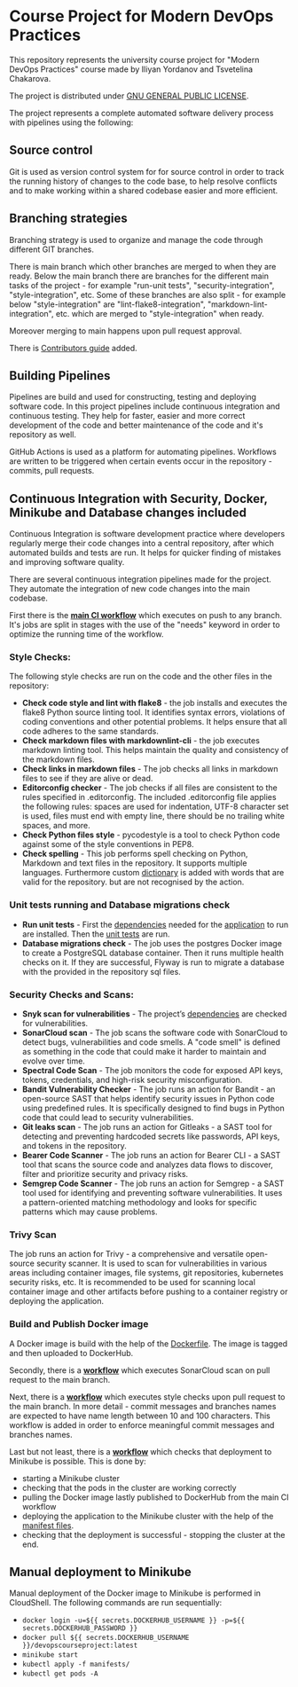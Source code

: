 # Course Project for Modern DevOps Practices
This repository represents the university course project for "Modern DevOps Practices" course made by Iliyan Yordanov and Tsvetelina Chakarova.

The project is distributed under [GNU GENERAL PUBLIC LICENSE](https://github.com/Iliyan31/DevOps-Course-Project/blob/documentation/LICENSE).

The project represents a complete automated software delivery process with pipelines using the following:


## Source control
Git is used as version control system for for source control in order to track the running history of changes to the code base, to help resolve conflicts and to make working within a shared codebase easier and more efficient.


## Branching strategies
Branching strategy is used to organize and manage the code through different GIT branches.

There is main branch which other branches are merged to when they are ready. Below the main branch there are branches for the different main tasks of the project - for example "run-unit tests", "security-integration", "style-integration", etc. Some of these  branches are also split - for example below "style-integration" are "lint-flake8-integration", "markdown-lint-integration", etc. which are merged to "style-integration" when ready.

Moreover merging to main happens upon pull request approval.

There is [Contributors guide](https://github.com/Iliyan31/DevOps-Course-Project/blob/main/CONTRIBUTING.md) added.


## Building Pipelines
Pipelines are build and used for constructing, testing and deploying software code. In this project pipelines include continuous integration and continuous testing. They help for faster, easier and more correct development of the code and better maintenance of the code and it's repository as well.

GitHub Actions is used as a platform for automating pipelines. Workflows are written to be triggered when certain events occur in the repository - commits, pull requests.


## Continuous Integration with Security, Docker, Minikube and Database changes included
Continuous Integration is software development practice where developers regularly merge their code changes into a central repository, after which automated builds and tests are run.
It helps for quicker finding of mistakes and improving software quality.

There are several continuous integration pipelines made for the project. They automate the integration of new code changes into the main codebase.

First there is the **[main CI workflow](https://github.com/Iliyan31/DevOps-Course-Project/blob/main/.github/workflows/main.yml)** which executes on push to any branch. It's jobs are split in stages with the use of the "needs" keyword in order to optimize the running time of the workflow. 

### Style Checks:
The following style checks are run on the code and the other files in the repository:
- **Check code style and lint with flake8** - the job  installs and executes the flake8 Python source linting tool. It identifies syntax errors, violations of coding conventions and other potential problems. It helps ensure that all code adheres to the same standards.
- **Check markdown files with markdownlint-cli** - the job executes markdown linting tool. This helps maintain the quality and consistency of the markdown files.
- **Check links in markdown files** - The job checks all links in markdown files to see if they are alive or dead.
- **Editorconfig checker** - The job checks if all files are consistent to the rules specified in .editorconfig. The included .editorconfig file applies the following rules: spaces are used for indentation, UTF-8 character set is used, files must end with empty line, there should be no trailing white spaces, and more.
- **Check Python files style** - pycodestyle is a tool to check Python code against some of the style conventions in PEP8.
- **Check spelling** - This job performs spell checking on Python, Markdown and text files in the repository. It supports multiple languages. Furthermore custom [dictionary](https://github.com/Iliyan31/DevOps-Course-Project/blob/main/.spellcheck.yml) is added with words that are valid for the repository. but are not recognised by the action.

### Unit tests running and Database migrations check
- **Run unit tests** - First the [dependencies](https://github.com/Iliyan31/DevOps-Course-Project/blob/main/src/requirements.txt) needed for the [application](https://github.com/Iliyan31/DevOps-Course-Project/blob/main/src/app.py) to run are installed. Then the [unit tests](https://github.com/Iliyan31/DevOps-Course-Project/blob/main/src/app_test.py) are run.
- **Database migrations check** - The job uses the postgres Docker image to create a PostgreSQL database container. Then it runs multiple health checks on it. If they are successful, Flyway is run to migrate a database with the provided in the repository sql files.

### Security Checks and Scans:
- **Snyk scan for vulnerabilities** -  The project’s [dependencies](https://github.com/Iliyan31/DevOps-Course-Project/blob/main/src/requirements.txt) are checked for vulnerabilities.
- **SonarCloud scan** - The job scans the software code with SonarCloud to detect bugs, vulnerabilities and code smells. A "code smell" is defined as something in the code that could make it harder to maintain and evolve over time.
- **Spectral Code Scan** - The job monitors the code for exposed API keys, tokens, credentials, and high-risk security misconfiguration.
- **Bandit Vulnerability Checker** - The job runs an action for Bandit - an open-source SAST that helps identify security issues in Python code using predefined rules. It is specifically designed to find bugs in Python code that could lead to security vulnerabilities.
- **Git leaks scan** -  The job runs an action for Gitleaks - a SAST tool for detecting and preventing hardcoded secrets like passwords, API keys, and tokens in the repository.
- **Bearer Code Scanner** - The job runs an action for Bearer CLI - a SAST tool that scans the source code and analyzes data flows to discover, filter and prioritize security and privacy risks.
- **Semgrep Code Scanner** - The job runs an action for Semgrep - a SAST tool used for identifying and preventing software vulnerabilities. It uses a pattern-oriented matching methodology and looks for specific patterns which may cause problems.

### Trivy Scan
The job runs an action for Trivy - a comprehensive and versatile open-source security scanner. It is used to scan for vulnerabilities in various areas including container images, file systems, git repositories, kubernetes security risks, etc.
It is recommended to be used for scanning local container image and other artifacts before pushing to a container registry or deploying the application.

### Build and Publish Docker image
A Docker image is build with the help of the [Dockerfile](https://github.com/Iliyan31/DevOps-Course-Project/blob/main/src/Dockerfile). The image is tagged and then uploaded to DockerHub.

Secondly, there is a **[workflow](https://github.com/Iliyan31/DevOps-Course-Project/blob/main/.github/workflows/merge-request.yml)** which executes SonarCloud scan on pull request to the main branch.

Next, there is a **[workflow](https://github.com/Iliyan31/DevOps-Course-Project/blob/main/.github/workflows/pull-request-style-check.yml)** which executes style checks upon pull request to the main branch. In more detail - commit messages and branches names are expected to have name length between 10 and 100 characters. This workflow is added in order to enforce meaningful commit messages and branches names.

Last but not least, there is a **[workflow](https://github.com/Iliyan31/DevOps-Course-Project/blob/main/.github/workflows/deployment-to-minikube.yml)** which checks that deployment to Minikube is possible. This is done by:
- starting a Minikube cluster
- checking that the pods in the cluster are working correctly
- pulling the Docker image lastly published to DockerHub from the main CI workflow
- deploying the application to the Minikube cluster with the help of the [manifest files](https://github.com/Iliyan31/DevOps-Course-Project/tree/main/manifests).
- checking that the deployment is successful - stopping the cluster at the end.


## Manual deployment to Minikube
Manual deployment of the Docker image to Minikube is performed in CloudShell.
The following commands are run sequentially:
* `docker login -u=${{ secrets.DOCKERHUB_USERNAME }} -p=${{ secrets.DOCKERHUB_PASSWORD }}`
* `docker pull ${{ secrets.DOCKERHUB_USERNAME }}/devopscourseproject:latest`
* `minikube start`
* `kubectl apply -f manifests/`
* `kubectl get pods -A`
